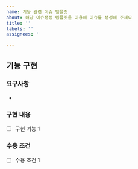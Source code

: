 ```yaml
---
name: 기능 관련 이슈 템플릿
about: 해당 이슈생성 템플릿을 이용해 이슈를 생성해 주세요
title: ''
labels: ''
assignees: ''

---
```


## 기능 구현

### 요구사항
-

### 구현 내용
- [ ] 구현 기능 1

### 수용 조건
- [ ] 수용 조건 1
